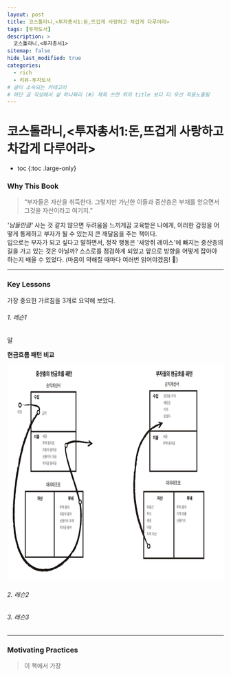 ```yaml
---
layout: post
title: 코스톨라니,<투자총서1:돈,뜨겁게 사랑하고 차갑게 다루어라> 
tags: [투자도서]
description: >
  코스톨라니,<투자총서1>
sitemap: false
hide_last_modified: true
categories:
  - rich
  - 리뷰-투자도서
# 글이 소속되는 카테고리  
# 하단 글 작성에서 샾 하나짜리 (#) 제목 쓰면 위의 title 보다 더 우선 적용노출됨  
---
```


# 코스톨라니,<투자총서1:돈,뜨겁게 사랑하고 차갑게 다루어라> 

* toc
{:toc .large-only}

### Why This Book
>“부자들은 자산을 취득한다. 그렇지만 가난한 이들과 중산층은 부채를 얻으면서 그것을 자산이라고 여기지.”

*'남들만큼'* 사는 것 같지 않으면 두려움을 느끼게끔 교육받은 나에게, 이러한 감정을 어떻게 통제하고 부자가 될 수 있는지 큰 깨달음을 주는 책이다.  
입으로는 부자가 되고 싶다고 말하면서, 정작 행동은 '새앙쥐 레이스'에 빠지는 중산층의 길을 가고 있는 것은 아닐까? 스스로를 점검하게 되었고 앞으로 방향을 어떻게 잡아야 하는지 배울 수 있었다. (마음이 약해질 때마다 여러번 읽어야겠음! 🧐)

---

### Key Lessons
가장 중요한 가르침을 3개로 요약해 보았다. 

###### 1. 레슨1
말

**현금흐름 패턴 비교**
<div class="main_center">
    <div>
      <img src= "/assets/img/rich-03.png" style="width: auto; height: 500px;">
    </div>
</div>

###### 2. 레슨2

###### 3. 레슨3 

---

### Motivating Practices 
> 이 책에서 가장 


